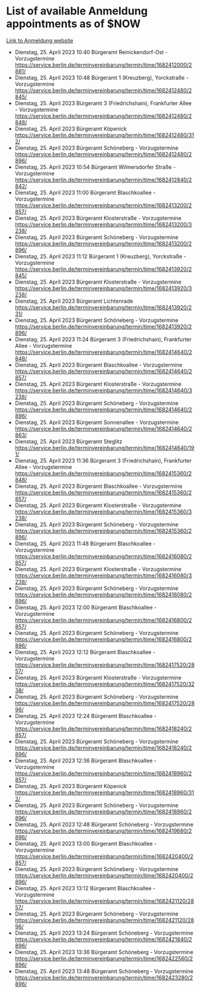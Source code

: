 # List of available Anmeldung appointments as of $NOW
[Link to Anmeldung website](https://service.berlin.de/terminvereinbarung/termin/tag.php?termin=1&anliegen[]=120686&dienstleisterlist=122210,122217,327316,122219,327312,122227,327314,122231,327346,122243,327348,122254,122252,329742,122260,329745,122262,329748,122271,327278,122273,327274,122277,327276,330436,122280,327294,122282,327290,122284,327292,122291,327270,122285,327266,122286,327264,122296,327268,150230,329760,122297,327286,122294,327284,122312,329763,122314,329775,122304,327330,122311,327334,122309,327332,317869,122281,327352,122279,329772,122283,122276,327324,122274,327326,122267,329766,122246,327318,122251,327320,122257,327322,122208,327298,122226,327300&herkunft=http%3A%2F%2Fservice.berlin.de%2Fdienstleistung%2F120686%2F)
- Dienstag, 25. April 2023 10:40 Bürgeramt Reinickendorf-Ost - Vorzugstermine https://service.berlin.de/terminvereinbarung/termin/time/1682412000/2881/
- Dienstag, 25. April 2023 10:48 Bürgeramt 1 (Kreuzberg), Yorckstraße - Vorzugstermine https://service.berlin.de/terminvereinbarung/termin/time/1682412480/2845/
- Dienstag, 25. April 2023  Bürgeramt 3 (Friedrichshain), Frankfurter Allee - Vorzugstermine https://service.berlin.de/terminvereinbarung/termin/time/1682412480/2848/
- Dienstag, 25. April 2023  Bürgeramt Köpenick https://service.berlin.de/terminvereinbarung/termin/time/1682412480/312/
- Dienstag, 25. April 2023  Bürgeramt Schöneberg - Vorzugstermine https://service.berlin.de/terminvereinbarung/termin/time/1682412480/2896/
- Dienstag, 25. April 2023 10:54 Bürgeramt Wilmersdorfer Straße - Vorzugstermine https://service.berlin.de/terminvereinbarung/termin/time/1682412840/2842/
- Dienstag, 25. April 2023 11:00 Bürgeramt Blaschkoallee - Vorzugstermine https://service.berlin.de/terminvereinbarung/termin/time/1682413200/2857/
- Dienstag, 25. April 2023  Bürgeramt Klosterstraße - Vorzugstermine https://service.berlin.de/terminvereinbarung/termin/time/1682413200/3238/
- Dienstag, 25. April 2023  Bürgeramt Schöneberg - Vorzugstermine https://service.berlin.de/terminvereinbarung/termin/time/1682413200/2896/
- Dienstag, 25. April 2023 11:12 Bürgeramt 1 (Kreuzberg), Yorckstraße - Vorzugstermine https://service.berlin.de/terminvereinbarung/termin/time/1682413920/2845/
- Dienstag, 25. April 2023  Bürgeramt Klosterstraße - Vorzugstermine https://service.berlin.de/terminvereinbarung/termin/time/1682413920/3238/
- Dienstag, 25. April 2023  Bürgeramt Lichtenrade https://service.berlin.de/terminvereinbarung/termin/time/1682413920/231/
- Dienstag, 25. April 2023  Bürgeramt Schöneberg - Vorzugstermine https://service.berlin.de/terminvereinbarung/termin/time/1682413920/2896/
- Dienstag, 25. April 2023 11:24 Bürgeramt 3 (Friedrichshain), Frankfurter Allee - Vorzugstermine https://service.berlin.de/terminvereinbarung/termin/time/1682414640/2848/
- Dienstag, 25. April 2023  Bürgeramt Blaschkoallee - Vorzugstermine https://service.berlin.de/terminvereinbarung/termin/time/1682414640/2857/
- Dienstag, 25. April 2023  Bürgeramt Klosterstraße - Vorzugstermine https://service.berlin.de/terminvereinbarung/termin/time/1682414640/3238/
- Dienstag, 25. April 2023  Bürgeramt Schöneberg - Vorzugstermine https://service.berlin.de/terminvereinbarung/termin/time/1682414640/2896/
- Dienstag, 25. April 2023  Bürgeramt Sonnenallee - Vorzugstermine https://service.berlin.de/terminvereinbarung/termin/time/1682414640/2863/
- Dienstag, 25. April 2023  Bürgeramt Steglitz https://service.berlin.de/terminvereinbarung/termin/time/1682414640/191/
- Dienstag, 25. April 2023 11:36 Bürgeramt 3 (Friedrichshain), Frankfurter Allee - Vorzugstermine https://service.berlin.de/terminvereinbarung/termin/time/1682415360/2848/
- Dienstag, 25. April 2023  Bürgeramt Blaschkoallee - Vorzugstermine https://service.berlin.de/terminvereinbarung/termin/time/1682415360/2857/
- Dienstag, 25. April 2023  Bürgeramt Klosterstraße - Vorzugstermine https://service.berlin.de/terminvereinbarung/termin/time/1682415360/3238/
- Dienstag, 25. April 2023  Bürgeramt Schöneberg - Vorzugstermine https://service.berlin.de/terminvereinbarung/termin/time/1682415360/2896/
- Dienstag, 25. April 2023 11:48 Bürgeramt Blaschkoallee - Vorzugstermine https://service.berlin.de/terminvereinbarung/termin/time/1682416080/2857/
- Dienstag, 25. April 2023  Bürgeramt Klosterstraße - Vorzugstermine https://service.berlin.de/terminvereinbarung/termin/time/1682416080/3238/
- Dienstag, 25. April 2023  Bürgeramt Schöneberg - Vorzugstermine https://service.berlin.de/terminvereinbarung/termin/time/1682416080/2896/
- Dienstag, 25. April 2023 12:00 Bürgeramt Blaschkoallee - Vorzugstermine https://service.berlin.de/terminvereinbarung/termin/time/1682416800/2857/
- Dienstag, 25. April 2023  Bürgeramt Schöneberg - Vorzugstermine https://service.berlin.de/terminvereinbarung/termin/time/1682416800/2896/
- Dienstag, 25. April 2023 12:12 Bürgeramt Blaschkoallee - Vorzugstermine https://service.berlin.de/terminvereinbarung/termin/time/1682417520/2857/
- Dienstag, 25. April 2023  Bürgeramt Klosterstraße - Vorzugstermine https://service.berlin.de/terminvereinbarung/termin/time/1682417520/3238/
- Dienstag, 25. April 2023  Bürgeramt Schöneberg - Vorzugstermine https://service.berlin.de/terminvereinbarung/termin/time/1682417520/2896/
- Dienstag, 25. April 2023 12:24 Bürgeramt Blaschkoallee - Vorzugstermine https://service.berlin.de/terminvereinbarung/termin/time/1682418240/2857/
- Dienstag, 25. April 2023  Bürgeramt Schöneberg - Vorzugstermine https://service.berlin.de/terminvereinbarung/termin/time/1682418240/2896/
- Dienstag, 25. April 2023 12:36 Bürgeramt Blaschkoallee - Vorzugstermine https://service.berlin.de/terminvereinbarung/termin/time/1682418960/2857/
- Dienstag, 25. April 2023  Bürgeramt Köpenick https://service.berlin.de/terminvereinbarung/termin/time/1682418960/312/
- Dienstag, 25. April 2023  Bürgeramt Schöneberg - Vorzugstermine https://service.berlin.de/terminvereinbarung/termin/time/1682418960/2896/
- Dienstag, 25. April 2023 12:48 Bürgeramt Schöneberg - Vorzugstermine https://service.berlin.de/terminvereinbarung/termin/time/1682419680/2896/
- Dienstag, 25. April 2023 13:00 Bürgeramt Blaschkoallee - Vorzugstermine https://service.berlin.de/terminvereinbarung/termin/time/1682420400/2857/
- Dienstag, 25. April 2023  Bürgeramt Schöneberg - Vorzugstermine https://service.berlin.de/terminvereinbarung/termin/time/1682420400/2896/
- Dienstag, 25. April 2023 13:12 Bürgeramt Blaschkoallee - Vorzugstermine https://service.berlin.de/terminvereinbarung/termin/time/1682421120/2857/
- Dienstag, 25. April 2023  Bürgeramt Schöneberg - Vorzugstermine https://service.berlin.de/terminvereinbarung/termin/time/1682421120/2896/
- Dienstag, 25. April 2023 13:24 Bürgeramt Schöneberg - Vorzugstermine https://service.berlin.de/terminvereinbarung/termin/time/1682421840/2896/
- Dienstag, 25. April 2023 13:36 Bürgeramt Schöneberg - Vorzugstermine https://service.berlin.de/terminvereinbarung/termin/time/1682422560/2896/
- Dienstag, 25. April 2023 13:48 Bürgeramt Schöneberg - Vorzugstermine https://service.berlin.de/terminvereinbarung/termin/time/1682423280/2896/
